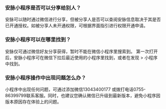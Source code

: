 ### 安脉小程序是否可以分享给别人？
安脉可以随时通过微信进行分享，但被分享人是否可以查阅安脉信息取决于其是否已开通授权。如被分享人未开通权限，可根据界面指引进行权限开通申请。

### 安脉小程序可以在哪里找到？
安脉仅可通过微信好友分享获得，暂时不能在微信小程序里搜索到。
第一次打开后，安脉小程序可在微信下拉后最近使用的小程序里找到，或者在发现 > 小程序中找到。

### 安脉小程序操作中出现问题怎么办？
小程序中出现任何问题，可通过添加微信13043400177 或拨打电话0755-86399799联系客服。同时，也建议您确认微信已升级到最新版本，避免小程序因版本原因存在体验上的问题。
